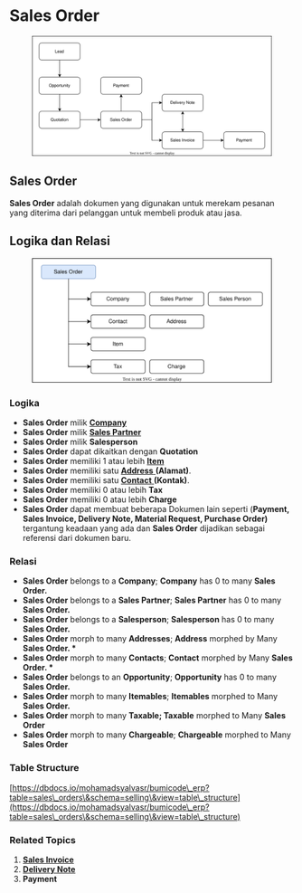 # Sales Order

<figure><img src="../../.gitbook/assets/erp2.drawio.svg" alt=""><figcaption></figcaption></figure>

## Sales Order

**Sales Order** adalah dokumen yang digunakan untuk merekam pesanan yang diterima dari pelanggan untuk membeli produk atau jasa.

## Logika dan Relasi

<figure><img src="../../.gitbook/assets/salesorder.drawio.svg" alt=""><figcaption></figcaption></figure>

### Logika&#x20;

* **Sales Order** milik [**Company**](../core-concept/#company-perusahaan)
* **Sales Order** milik [**Sales Partner**](sales-partner.md)
* **Sales Order** milik **Salesperson**
* **Sales Order** dapat dikaitkan dengan **Quotation**
* **Sales Order** memiliki 1 atau lebih [**Item**](../stock-concept/basic/item.md)
* **Sales Order** memiliki satu [**Address** ](../crm-concept/address.md)**(Alamat)**.
* **Sales Order** memiliki satu [**Contact** ](../crm-concept/contact.md)**(Kontak)**.
* **Sales Order** memiliki 0 atau lebih **Tax**
* **Sales Order** memiliki 0 atau lebih **Charge**
* **Sales Order** dapat membuat beberapa Dokumen lain seperti (**Payment, Sales Invoice, Delivery Note, Material Request, Purchase Order)** tergantung keadaan yang ada dan **Sales Order** dijadikan sebagai referensi dari dokumen baru.

### Relasi &#x20;

* **Sales Order** belongs to a **Company**; **Company** has 0 to many **Sales Order.**
* **Sales Order** belongs to a **Sales Partner**; **Sales Partner** has 0 to many **Sales Order.**&#x20;
* **Sales Order** belongs to a **Salesperson**; **Salesperson** has 0 to many **Sales Order.**
* **Sales Order** morph to many **Addresses**; **Address** morphed by Many **Sales Order. \***&#x20;
* **Sales Order** morph to many **Contacts**; **Contact** morphed by Many **Sales Order. \***
* **Sales Order** belongs to an **Opportunity**; **Opportunity** has 0 to many **Sales Order.**
* **Sales Order** morph to many **Itemables**; **Itemables** morphed to Many **Sales Order.**
* **Sales Order** morph to many **Taxable; Taxable** morphed to Many **Sales Order**&#x20;
* **Sales Order** morph to many **Chargeable**; **Chargeable** morphed to Many **Sales Order**&#x20;

### Table Structure

[https://dbdocs.io/mohamadsyalvasr/bumicode\_erp?table=sales\_orders\&schema=selling\&view=table\_structure](https://dbdocs.io/mohamadsyalvasr/bumicode\_erp?table=sales\_orders\&schema=selling\&view=table\_structure)

### Related Topics

1. [**Sales Invoice**](sales-invoice.md)
2. [**Delivery Note**](../stock-concept/stock-transactions/delivery-note.md)
3. **Payment**

